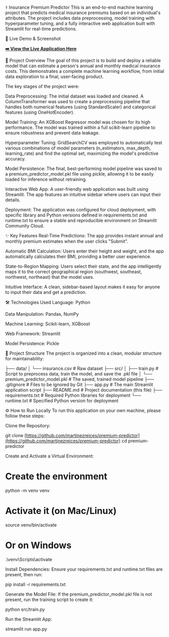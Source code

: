 ⚕️ Insurance Premium Predictor
This is an end-to-end machine learning project that predicts medical insurance premiums based on an individual's attributes. The project includes data preprocessing, model training with hyperparameter tuning, and a fully interactive web application built with Streamlit for real-time predictions.

🚀 Live Demo & Screenshot

[**➡️ View the Live Application Here**](https://health-insurance-premium-predictor-martinezreices.streamlit.app/)

📖 Project Overview
The goal of this project is to build and deploy a reliable model that can estimate a person's annual and monthly medical insurance costs. This demonstrates a complete machine learning workflow, from initial data exploration to a final, user-facing product.

The key stages of the project were:

Data Preprocessing: The initial dataset was loaded and cleaned. A ColumnTransformer was used to create a preprocessing pipeline that handles both numerical features (using StandardScaler) and categorical features (using OneHotEncoder).

Model Training: An XGBoost Regressor model was chosen for its high performance. The model was trained within a full scikit-learn pipeline to ensure robustness and prevent data leakage.

Hyperparameter Tuning: GridSearchCV was employed to automatically test various combinations of model parameters (n_estimators, max_depth, learning_rate) and find the optimal set, maximizing the model's predictive accuracy.

Model Persistence: The final, best-performing model pipeline was saved to a premium_predictor_model.pkl file using pickle, allowing it to be easily loaded for inference without retraining.

Interactive Web App: A user-friendly web application was built using Streamlit. The app features an intuitive sidebar where users can input their details.

Deployment: The application was configured for cloud deployment, with specific library and Python versions defined in requirements.txt and runtime.txt to ensure a stable and reproducible environment on Streamlit Community Cloud.

✨ Key Features
Real-Time Predictions: The app provides instant annual and monthly premium estimates when the user clicks "Submit".

Automatic BMI Calculation: Users enter their height and weight, and the app automatically calculates their BMI, providing a better user experience.

State-to-Region Mapping: Users select their state, and the app intelligently maps it to the correct geographical region (southwest, southeast, northwest, northeast) that the model uses.

Intuitive Interface: A clean, sidebar-based layout makes it easy for anyone to input their data and get a prediction.

🛠️ Technologies Used
Language: Python

Data Manipulation: Pandas, NumPy

Machine Learning: Scikit-learn, XGBoost

Web Framework: Streamlit

Model Persistence: Pickle

📂 Project Structure
The project is organized into a clean, modular structure for maintainability:

├── data/
│   └── insurance.csv         # Raw dataset
├── src/
│   ├── train.py              # Script to preprocess data, train the model, and save the .pkl file
│   └── premium_predictor_model.pkl # The saved, trained model pipeline
├── .gitignore                # Files to be ignored by Git
├── app.py                    # The main Streamlit application script
├── README.md                 # Project documentation (this file)
├── requirements.txt          # Required Python libraries for deployment
└── runtime.txt               # Specified Python version for deployment

⚙️ How to Run Locally
To run this application on your own machine, please follow these steps:

Clone the Repository:

git clone [https://github.com/martinezreices/premium-predictor](https://github.com/martinezreices/premium-predictor)
cd premium-predictor

Create and Activate a Virtual Environment:

# Create the environment
python -m venv venv

# Activate it (on Mac/Linux)
source venv/bin/activate

# Or on Windows
.\venv\Scripts\activate

Install Dependencies: Ensure your requirements.txt and runtime.txt files are present, then run:

pip install -r requirements.txt

Generate the Model File: If the premium_predictor_model.pkl file is not present, run the training script to create it:

python src/train.py

Run the Streamlit App:

streamlit run app.py
